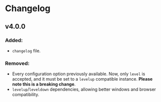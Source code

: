 # Changelog

## v4.0.0
### Added:
 - `changelog` file.

### Removed:
 - Every configuration option previously available. Now, only `level` is accepted, and it must be set to a `levelup` compatible instance. **Please note this is a breaking change**.
 - `levelup`/`leveldown` dependencies, allowing better windows and browser compatibility.
